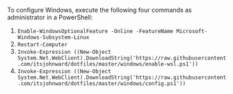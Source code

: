 To configure Windows, execute the following four commands as administrator in a PowerShell:

1. `Enable-WindowsOptionalFeature -Online -FeatureName Microsoft-Windows-Subsystem-Linux`
2. `Restart-Computer`
3. `Invoke-Expression ((New-Object System.Net.WebClient).DownloadString('https://raw.githubusercontent.com/itsjohnward/dotfiles/master/windows/enable-wsl.ps1'))`
4. `Invoke-Expression ((New-Object System.Net.WebClient).DownloadString('https://raw.githubusercontent.com/itsjohnward/dotfiles/master/windows/config.ps1'))`